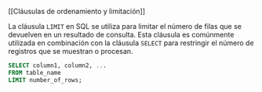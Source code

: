 [[Cláusulas de ordenamiento y limitación]]

La cláusula `LIMIT` en SQL se utiliza para limitar el número de filas que se devuelven en un resultado de consulta. Esta cláusula es comúnmente utilizada en combinación con la cláusula `SELECT` para restringir el número de registros que se muestran o procesan.

```sql
SELECT column1, column2, ...
FROM table_name
LIMIT number_of_rows;
```